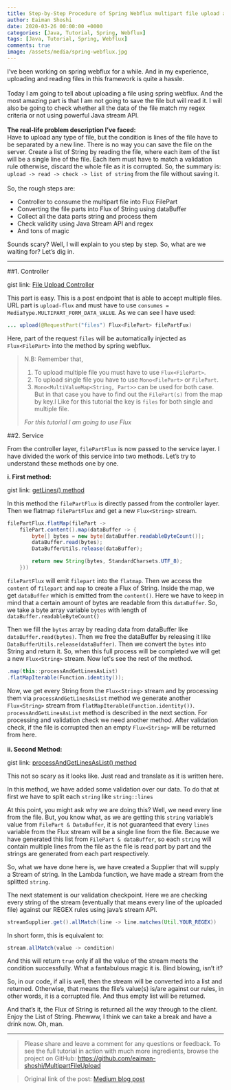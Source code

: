```yaml
---
title: Step-by-Step Procedure of Spring Webflux multipart file upload and read each line without saving it
author: Eaiman Shoshi
date: 2020-03-26 00:00:00 +0000
categories: [Java, Tutorial, Spring, Webflux]
tags: [Java, Tutorial, Spring, Webflux]
comments: true
image: /assets/media/spring-webflux.jpg
---
```

I’ve been working on spring webflux for a while. And in my experience, uploading and reading files in this framework is quite a hassle.
<br /><br />
Today I am going to tell about uploading a file using spring webflux. And the most amazing part is that I am not going to save the file but will read it. I will also be going to check whether all the data of the file match my regex criteria or not using powerful Java stream API.
<br /><br />
**The real-life problem description I’ve faced:**
<br />
Have to upload any type of file, but the condition is lines of the file have to be separated by a new line. There is no way you can save the file on the server. Create a list of String by reading the file, where each item of the list will be a single line of the file. Each item must have to match a validation rule otherwise, discard the whole file as it is corrupted. So, the summary is: `upload -> read -> check -> list of string` from the file without saving it.<br /><br />
So, the rough steps are:
* Controller to consume the multipart file into Flux FilePart
* Converting the file parts into Flux of String using dataBuffer
* Collect all the data parts string and process them
* Check validity using Java Stream API and regex
* And tons of magic

Sounds scary? Well, I will explain to you step by step. So, what are we waiting for? Let’s dig in.
***
##1. Controller

gist link: [File Upload Controller](https://gist.github.com/eaiman-shoshi/6414a06db982e4d26adb1de51feff2cf "FileUploadController")

This part is easy. This is a post endpoint that is able to accept multiple files. URL part is `upload-flux` and must have to use `consumes = MediaType.MULTIPART_FORM_DATA_VALUE`. As we can see I have used:
``` java
... upload(@RequestPart("files") Flux<FilePart> filePartFux) 
```

Here, part of the request `files` will be automatically injected as `Flux<FilePart>` into the method by spring webflux.

> N.B: Remember that,
> 1. To upload multiple file you must have to use `Flux<FilePart>`.
> 2. To upload single file you have to use `Mono<FilePart>` or `FilePart`.
> 3. `Mono<MultiValueMap<String, Part>>` can be used for both case. But in that case you have to find out the `FilePart(s)` from the map by key.l Like for this tutorial the key is `files` for both single and multiple file.
> 
> _For this tutorial I am going to use Flux<FilePart>_

##2. Service

From the controller layer, `filePartFlux` is now passed to the service layer. I have divided the work of this service into two methods. Let’s try to understand these methods one by one.

**i. First method:**

gist link: [getLines() method](https://gist.github.com/eaiman-shoshi/a2122cf37624a1d2961f79551ebb86a0 "getLines() method")

In this method the `filePartFlux` is directly passed from the controller layer. Then we flatmap `filePartFlux` and get a new `Flux<String>` stream.
```java
filePartFlux.flatMap(filePart ->
    filePart.content().map(dataBuffer -> {
        byte[] bytes = new byte[dataBuffer.readableByteCount()];
        dataBuffer.read(bytes);
        DataBufferUtils.release(dataBuffer);

        return new String(bytes, StandardCharsets.UTF_8);
    }))
```
`filePartFlux` will emit `filepart` into the `flatmap`. Then we access the `content` of `filepart` and `map` to create a Flux of String. Inside the map, we get `dataBuffer` which is emitted from the `content()`. Here we have to keep in mind that a certain amount of bytes are readable from this `dataBuffer`. So, we take a byte array variable `bytes` with length of `dataBuffer.readableByteCount()`

Then we fill the `bytes` array by reading data from dataBuffer like `dataBuffer.read(bytes)`. Then we free the dataBuffer by releasing it like `DataBufferUtils.release(dataBuffer)`. Then we convert the `bytes` into String and return it. So, when this full process will be completed we will get a new `Flux<String>` stream. Now let's see the rest of the method.
```java
.map(this::processAndGetLinesAsList)
.flatMapIterable(Function.identity());
```
Now, we get every String from the `Flux<String>` stream and by processing them via `processAndGetLinesAsList` method we generate another `Flux<String>` stream from `flatMapIterable(Function.identity())`. `processAndGetLinesAsList` method is described in the next section. For processing and validation check we need another method. After validation check, if the file is corrupted then an empty `Flux<String>` will be returned from here.
<br /><br />
**ii. Second Method:**

gist link: [processAndGetLinesAsList() method](https://gist.github.com/eaiman-shoshi/4cca92f5d5861baa23362aa175a56e07 "processAndGetLinesAsList() method")

This not so scary as it looks like. Just read and translate as it is written here.

In this method, we have added some validation over our data. To do that at first we have to split each `string` like `string::lines`

At this point, you might ask why we are doing this? Well, we need every line from the file. But, you know what, as we are getting this `string` variable’s value from `FilePart & DataBuffer`, it is not guaranteed that every `lines` variable from the Flux stream will be a single line from the file. Because we have generated this list from `FilePart & dataBuffer`, so each `string` will contain multiple lines from the file as the file is read part by part and the strings are generated from each part respectively.

So, what we have done here is, we have created a Supplier that will supply a Stream of string. In the Lambda function, we have made a stream from the splitted `string`.

The next statement is our validation checkpoint. Here we are checking every string of the stream (eventually that means every line of the uploaded file) against our REGEX rules using java’s stream API.
```java
streamSupplier.get().allMatch(line -> line.matches(Util.YOUR_REGEX))
```
In short form, this is equivalent to:
```java
stream.allMatch(value -> condition)
```
And this will return `true` only if all the value of the stream meets the condition successfully. What a fantabulous magic it is. Bind blowing, isn’t it?

So, in our code, if all is well, then the stream will be converted into a list and returned. Otherwise, that means the file’s value(s) is/are against our rules, in other words, it is a corrupted file. And thus empty list will be returned.

And that’s it, the Flux of String is returned all the way through to the client. Enjoy the List of String. Phewww, I think we can take a break and have a drink now. Oh, man.
***
> Please share and leave a comment for any questions or feedback.
To see the full tutorial in action with much more ingredients, browse the project on GitHub:
https://github.com/eaiman-shoshi/MultipartFileUpload


> Original link of the post: [Medium blog post](https://medium.com/@eaimanshoshi/step-by-step-procedure-of-spring-webflux-multipart-file-upload-and-read-each-line-without-saving-it-6a12be64f6ee)
